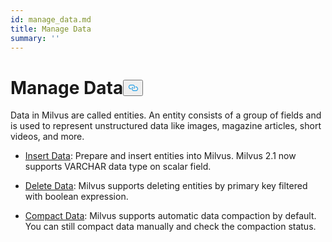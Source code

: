 ```yaml
---
id: manage_data.md
title: Manage Data
summary: ''
---
```

<h1 id="Manage-Data" class="common-anchor-header">Manage Data<button data-href="#Manage-Data" class="anchor-icon" translate="no">
      <svg translate="no"
        aria-hidden="true"
        focusable="false"
        height="20"
        version="1.1"
        viewBox="0 0 16 16"
        width="16"
      >
        <path
          fill="#0092E4"
          fill-rule="evenodd"
          d="M4 9h1v1H4c-1.5 0-3-1.69-3-3.5S2.55 3 4 3h4c1.45 0 3 1.69 3 3.5 0 1.41-.91 2.72-2 3.25V8.59c.58-.45 1-1.27 1-2.09C10 5.22 8.98 4 8 4H4c-.98 0-2 1.22-2 2.5S3 9 4 9zm9-3h-1v1h1c1 0 2 1.22 2 2.5S13.98 12 13 12H9c-.98 0-2-1.22-2-2.5 0-.83.42-1.64 1-2.09V6.25c-1.09.53-2 1.84-2 3.25C6 11.31 7.55 13 9 13h4c1.45 0 3-1.69 3-3.5S14.5 6 13 6z"
        ></path>
      </svg>
    </button></h1><p>Data in Milvus are called entities. An entity consists of a group of fields and is used to represent unstructured data like images, magazine articles, short videos, and more.</p>
<ul>
<li><p><a href="/docs/insert_data.md">Insert Data</a>: Prepare and insert entities into Milvus. Milvus 2.1 now supports VARCHAR data type on scalar field.</p></li>
<li><p><a href="/docs/delete_data.md">Delete Data</a>: Milvus supports deleting entities by primary key filtered with boolean expression.</p></li>
<li><p><a href="/docs/compact_data.md">Compact Data</a>: Milvus supports automatic data compaction by default. You can still compact data manually and check the compaction status.</p></li>
</ul>

